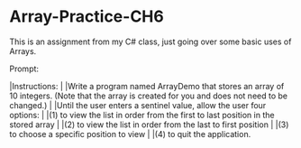 # Array-Practice-CH6
This is an assignment from my C# class, just going over some basic uses of Arrays.

Prompt:

|Instructions:
|
|Write a program named ArrayDemo that stores an array of 10 integers. (Note that the array is created for you and does not need to be changed.)
|
|Until the user enters a sentinel value, allow the user four options:
|
|(1) to view the list in order from the first to last position in the stored array
|
|(2) to view the list in order from the last to first position
|
|(3) to choose a specific position to view
|
|(4) to quit the application.
